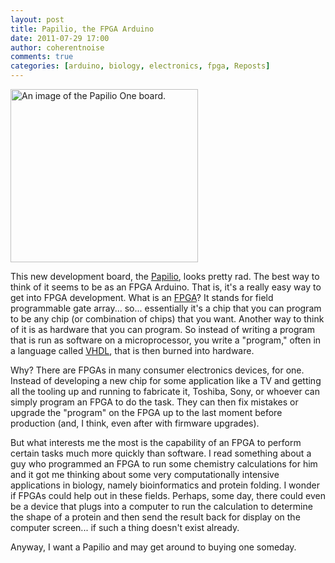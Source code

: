 ```yaml
---
layout: post
title: Papilio, the FPGA Arduino
date: 2011-07-29 17:00
author: coherentnoise
comments: true
categories: [arduino, biology, electronics, fpga, Reposts]
---
```

<a href="http://squishyrobot.files.wordpress.com/2011/07/papilio_one_small.jpg"><img class="aligncenter size-medium wp-image-225" title="Papilio One" src="http://squishyrobot.files.wordpress.com/2011/07/papilio_one_small.jpg?w=300" alt="An image of the Papilio One board." width="300" height="277" /></a>

This new development board, the <a title="Papilio" href="http://papilio.cc/" target="_blank">Papilio</a>, looks pretty rad. The best way to think of it seems to be as an FPGA Arduino. That is, it's a really easy way to get into FPGA development. What is an <a title="FPGA on Wikipedia" href="http://en.wikipedia.org/wiki/Field-programmable_gate_array" target="_blank">FPGA</a>? It stands for field programmable gate array... so... essentially it's a chip that you can program to be any chip (or combination of chips) that you want. Another way to think of it is as hardware that you can program. So instead of writing a program that is run as software on a microprocessor, you write a "program," often in a language called <a title="VHDL on Wikipedia" href="http://en.wikipedia.org/wiki/Vhdl" target="_blank">VHDL</a>, that is then burned into hardware.

Why? There are FPGAs in many consumer electronics devices, for one. Instead of developing a new chip for some application like a TV and getting all the tooling up and running to fabricate it, Toshiba, Sony, or whoever can simply program an FPGA to do the task. They can then fix mistakes or upgrade the "program" on the FPGA up to the last moment before production (and, I think, even after with firmware upgrades).

But what interests me the most is the capability of an FPGA to perform certain tasks much more quickly than software. I read something about a guy who programmed an FPGA to run some chemistry calculations for him and it got me thinking about some very computationally intensive applications in biology, namely bioinformatics and protein folding. I wonder if FPGAs could help out in these fields. Perhaps, some day, there could even be a device that plugs into a computer to run the calculation to determine the shape of a protein and then send the result back for display on the computer screen... if such a thing doesn't exist already.

Anyway, I want a Papilio and may get around to buying one someday.
